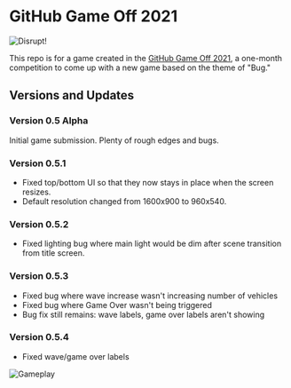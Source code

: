 # GitHub Game Off 2021

![Disrupt!](https://jbnunn-public.s3.us-east-1.amazonaws.com/gh-card.png)

This repo is for a game created in the [GitHub Game Off 2021](https://github.blog/2021-11-01-game-off-2021-theme-announcement/), a one-month competition to come up with a new game based on the theme of "Bug."

## Versions and Updates

### Version 0.5 Alpha

Initial game submission. Plenty of rough edges and bugs.

### Version 0.5.1

* Fixed top/bottom UI so that they now stays in place when the screen resizes.
* Default resolution changed from 1600x900 to 960x540.

### Version 0.5.2

* Fixed lighting bug where main light would be dim after scene transition from title screen.

### Version 0.5.3

* Fixed bug where wave increase wasn't increasing number of vehicles
* Fixed bug where Game Over wasn't being triggered
* Bug fix still remains: wave labels, game over labels aren't showing

### Version 0.5.4

* Fixed wave/game over labels

![Gameplay](https://jbnunn-public.s3.us-east-1.amazonaws.com/menu-van-neighbourhood.png)

